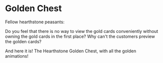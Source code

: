 # Golden Chest



Fellow hearthstone peasants:

Do you feel that there is no way to view the gold cards conveniently without owning the gold cards in the first place? Why can't the customers preview the golden cards?

And here it is! The Hearthstone Golden Chest, with all the golden animations!
